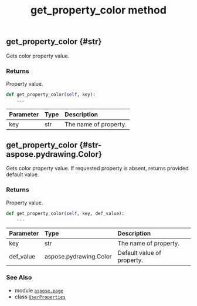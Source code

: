 ﻿---
title: get_property_color method
second_title: Aspose.Page for Python via .NET API References
description: 
type: docs
weight: 30
url: /python-net/aspose.page/userproperties/get_property_color/
is_root: false
---

## get_property_color {#str}

Gets color property value.


### Returns 


Property value.


```python
def get_property_color(self, key):
    ...
```


| Parameter | Type | Description |
| :- | :- | :- |
| key | str | The name of property. |


## get_property_color {#str-aspose.pydrawing.Color}

Gets color property value. If requested property is absent, returns provided default value.


### Returns 


Property value.


```python
def get_property_color(self, key, def_value):
    ...
```


| Parameter | Type | Description |
| :- | :- | :- |
| key | str | The name of property. |
| def_value | aspose.pydrawing.Color | Default value of property. |



### See Also
* module [`aspose.page`](../../)
* class [`UserProperties`](/page/python-net/aspose.page/userproperties)
